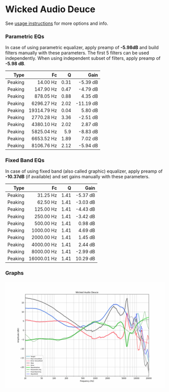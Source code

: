 # Wicked Audio Deuce
See [usage instructions](https://github.com/jaakkopasanen/AutoEq#usage) for more options and info.

### Parametric EQs
In case of using parametric equalizer, apply preamp of **-5.98dB** and build filters manually
with these parameters. The first 5 filters can be used independently.
When using independent subset of filters, apply preamp of **-5.98 dB**.

| Type    | Fc          |    Q | Gain      |
|--------:|------------:|-----:|----------:|
| Peaking | 14.00 Hz    | 0.31 | -5.39 dB  |
| Peaking | 147.90 Hz   | 0.47 | -4.79 dB  |
| Peaking | 878.05 Hz   | 0.88 | 4.35 dB   |
| Peaking | 6296.27 Hz  | 2.02 | -11.19 dB |
| Peaking | 19314.79 Hz | 0.04 | 5.80 dB   |
| Peaking | 2770.28 Hz  | 3.36 | -2.51 dB  |
| Peaking | 4380.10 Hz  | 2.02 | 2.87 dB   |
| Peaking | 5825.04 Hz  | 5.9  | -8.83 dB  |
| Peaking | 6653.52 Hz  | 1.89 | 7.02 dB   |
| Peaking | 8106.76 Hz  | 2.12 | -5.94 dB  |

### Fixed Band EQs
In case of using fixed band (also called graphic) equalizer, apply preamp of **-10.37dB**
(if available) and set gains manually with these parameters.

| Type    | Fc          |    Q | Gain     |
|--------:|------------:|-----:|---------:|
| Peaking | 31.25 Hz    | 1.41 | -5.37 dB |
| Peaking | 62.50 Hz    | 1.41 | -3.03 dB |
| Peaking | 125.00 Hz   | 1.41 | -4.43 dB |
| Peaking | 250.00 Hz   | 1.41 | -3.42 dB |
| Peaking | 500.00 Hz   | 1.41 | 0.98 dB  |
| Peaking | 1000.00 Hz  | 1.41 | 4.69 dB  |
| Peaking | 2000.00 Hz  | 1.41 | 1.45 dB  |
| Peaking | 4000.00 Hz  | 1.41 | 2.44 dB  |
| Peaking | 8000.00 Hz  | 1.41 | -2.99 dB |
| Peaking | 16000.01 Hz | 1.41 | 10.29 dB |

### Graphs
![](./Wicked%20Audio%20Deuce.png)